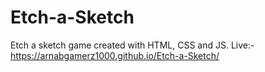 # Etch-a-Sketch
Etch a sketch game created with HTML, CSS and JS.
Live:- https://arnabgamerz1000.github.io/Etch-a-Sketch/
